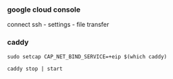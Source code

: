 ### google cloud console

connect ssh - settings - file transfer

### caddy

```
sudo setcap CAP_NET_BIND_SERVICE=+eip $(which caddy)
```

```
caddy stop | start
```